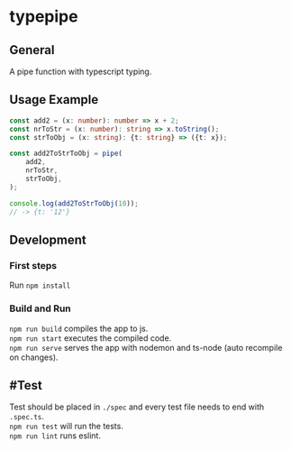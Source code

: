 # typepipe
## General
A pipe function with typescript typing.
## Usage Example
```ts
const add2 = (x: number): number => x + 2;
const nrToStr = (x: number): string => x.toString();
const strToObj = (x: string): {t: string} => ({t: x});

const add2ToStrToObj = pipe(
    add2,
    nrToStr,
    strToObj,
);

console.log(add2ToStrToObj(10));
// -> {t: '12'}
```

## Development
### First steps
Run `npm install`

### Build and Run
`npm run build` compiles the app to js.  
`npm run start` executes the compiled code.  
`npm run serve` serves the app with nodemon and ts-node (auto recompile on changes).  

## #Test
Test should be placed in `./spec` and every test file needs to end with `.spec.ts`.  
`npm run test` will run the tests.  
`npm run lint` runs eslint.
